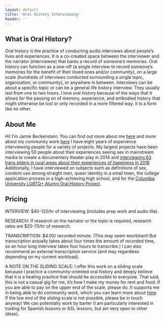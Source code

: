 ```yaml
---
layout: default
title: 'Oral History Interviewing'
header: ''
---
```


## What is Oral History?

Oral history is the practice of conducting audio interviews about people’s lives and experiences. It is a co-created space between the interviewer and the narrator (interviewee) that bares a record of someone’s memories. Oral history can function as a one-off (a single interview to record someone’s memories for the benefit of their loved ones and/or community), on a large scale (hundreds of interviews conducted surrounding a single topic, organization, or community), or anywhere in between. Interviews can be about a specific topic or can be a general life history interview. They usually last from one to two hours. I love oral history because of the ways that it allows for the passing on of memory, experience, and embodied history that might otherwise be lost or only recorded in a more filtered way. It is a form like no other. 

## About Me

Hi! I’m Jamie Beckenstein. You can find out more about me [here](/index) and more about my community work [here](https://transembassy.com)  I have eight years of experience interviewing people for a variety of projects. My largest projects have been interviewing 50 people about their experiences seeing sex in mainstream media to create a documentary theater play in 2014 and [interviewing 63 trans elders in rural areas about their experiences of happiness in 2016](https://transembassy.com/will/)  Additionally, I have interviewed on subjects such as definitions of sex, condom use among straight men, queer identity in a small town, the college application process in a high-achieving high school, and for the [Columbia University LGBTQ+ Alumni Oral History Project](http://www.ccohr.incite.columbia.edu/blog/2017/12/20-reflection-lgbtq-columbia-oral-history).

## Pricing

INTERVIEW: $40-120/hr of interviewing (includes prep work and audio file).

RESEARCH: If research on the narrator or the topic is required, research rates are $20-70/hr of research.

TRANSCRIPTION: $4.00/ recorded minute. (This may seem exorbitant! But transcription actually takes about four times the amount of recorded time, so an hour long interview takes four hours to transcribe.) I can also recommend an external transcription service (and may regardless depending on my current workload).

A NOTE ON THE SLIDING SCALE: I offer this work on a sliding scale because I practice a community-oriented oral history and deeply believe that it is a healing practice that should be accessible to everyone. That said, this is not a casual gig for me, it’s how I make my money for rent and food. If you are able to pay on the upper end of the scale, please do. It supports me in being able to do community work, which you can learn more about [here](https://transembassy.com). If the low end of the sliding scale is not possible, please be in touch anyway! We can potentially work by barter (I am particularly interested in trading for Spanish lessons or ASL lessons, but am very open to other ideas).


